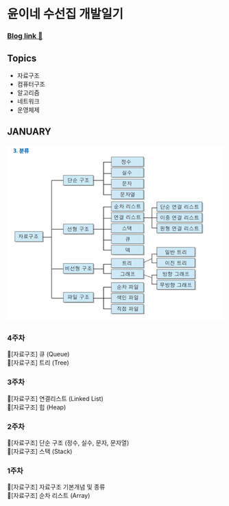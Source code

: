 # 윤이네 수선집 개발일기
### [Blog link 🤟](https://doubleflavor.github.io)

## Topics
- 자료구조
- 컴퓨터구조
- 알고리즘
- 네트워크
- 운영체제

## JANUARY

![image](assets/ds.png)

### 4주차
🍊[자료구조] 큐 (Queue)  
🐰[자료구조] 트리 (Tree)  

### 3주차
🍊[자료구조] 연결리스트 (Linked List)  
🐰[자료구조] 힙 (Heap)  

### 2주차
🍊[자료구조] 단순 구조 (정수, 실수, 문자, 문자열)  
🐰[자료구조] 스택 (Stack)  

### 1주차
🍊[자료구조] 자료구조 기본개념 및 종류  
🐰[자료구조] 순차 리스트 (Array)  